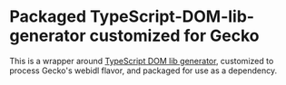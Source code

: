 # Packaged TypeScript-DOM-lib-generator customized for Gecko

This is a wrapper around [TypeScript DOM lib generator][1], customized
to process Gecko's webidl flavor, and packaged for use as a dependency.

[1]: https://github.com/microsoft/TypeScript-DOM-lib-generator
